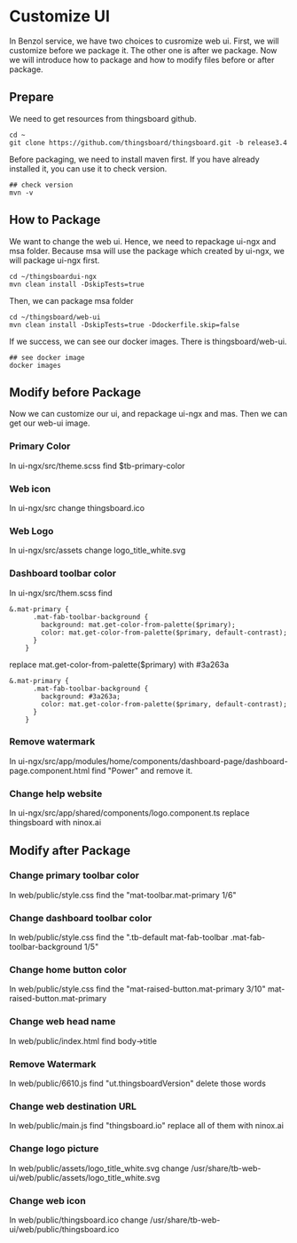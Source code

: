 # Customize UI
In Benzol service, we have two choices to cusromize web ui.
First, we will customize before we package it. The other one is after we package. Now we will introduce how to package and how to modify files before or after package.
## Prepare
We need to get resources from thingsboard github.
```script=
cd ~
git clone https://github.com/thingsboard/thingsboard.git -b release3.4
```
Before packaging, we need to install maven first. If you have already installed it, you can use it to check version.
```script=
## check version
mvn -v
```
## How to Package
We want to change the web ui. Hence, we need to repackage ui-ngx and msa folder.
Because msa will use the package which created by ui-ngx, we will package ui-ngx first.
```
cd ~/thingsboardui-ngx
mvn clean install -DskipTests=true
```
Then, we can package msa folder
```script=
cd ~/thingsboard/web-ui
mvn clean install -DskipTests=true -Ddockerfile.skip=false
```
If we success, we can see our docker images. There is thingsboard/web-ui.
```script=
## see docker image
docker images
```
## Modify before Package
Now we can customize our ui, and repackage ui-ngx and mas. Then we can get our web-ui image.
### Primary Color
In ui-ngx/src/theme.scss
find $tb-primary-color
### Web icon
In ui-ngx/src
change thingsboard.ico
### Web Logo
In ui-ngx/src/assets
change logo_title_white.svg
### Dashboard toolbar color
In ui-ngx/src/them.scss
find
```css=
&.mat-primary {
      .mat-fab-toolbar-background {
        background: mat.get-color-from-palette($primary);
        color: mat.get-color-from-palette($primary, default-contrast);
      }
    }
```
replace  mat.get-color-from-palette($primary) with #3a263a
```css=
&.mat-primary {
      .mat-fab-toolbar-background {
        background: #3a263a;
        color: mat.get-color-from-palette($primary, default-contrast);
      }
    }
```
### Remove watermark
In ui-ngx/src/app/modules/home/components/dashboard-page/dashboard-page.component.html
find "Power" and remove it.
### Change help website
In ui-ngx/src/app/shared/components/logo.component.ts
replace thingsboard with ninox.ai
## Modify after Package
### Change primary toolbar color
In web/public/style.css 
find the "mat-toolbar.mat-primary 1/6"
### Change dashboard toolbar color
In web/public/style.css 
find the ".tb-default mat-fab-toolbar .mat-fab-toolbar-background  1/5"
### Change home button color
In web/public/style.css 
find the "mat-raised-button.mat-primary 3/10"
mat-raised-button.mat-primary
### Change web head name
In web/public/index.html
find body->title
### Remove Watermark
In web/public/6610.js
find "ut.thingsboardVersion" delete those words
### Change web destination URL
In web/public/main.js
find "thingsboard.io" replace all of them with ninox.ai
### Change logo picture
In web/public/assets/logo_title_white.svg
change /usr/share/tb-web-ui/web/public/assets/logo_title_white.svg
### Change web icon
In web/public/thingsboard.ico
change /usr/share/tb-web-ui/web/public/thingsboard.ico
